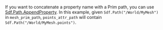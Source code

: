 If you want to concatenate a property name with a Prim path, you can use [Sdf.Path.AppendProperty](https://graphics.pixar.com/usd/release/api/class_sdf_path.html#a94b67bfea8a8295271a32014b563d913). In this example, given `Sdf.Path("/World/MyMesh")` in `mesh_prim_path`, `points_attr_path` will contain `Sdf.Path("/World/MyMesh.points")`.